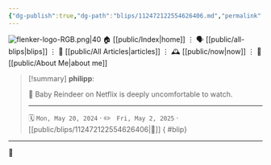 ```yaml
---
{"dg-publish":true,"dg-path":"blips/112472122554626406.md","permalink":"/blips/112472122554626406/","title":"philipp on mastodon @ 2024-05-20","created":"2024-05-20T06:59:53","updated":"2025-05-02T08:50:44"}
---
```



<div class="transclusion internal-embed is-loaded"><div class="markdown-embed">




![flenker-logo-RGB.png|40](/img/user/attachments/flenker-logo-RGB.png)
🏠 [[public/Index\|home]]  ⋮ 🗣️ [[public/all-blips\|blips]] ⋮  📝 [[public/All Articles\|articles]]  ⋮ 🕰️ [[public/now\|now]] ⋮ 🪪 [[public/About Me\|about me]]


</div></div>


> [!summary] **philipp**:
>
> 🫣 Baby Reindeer on Netflix is deeply uncomfortable to watch.
> - - -
>
> 🗓️ <code>Mon, May 20, 2024</code>  · ✏️ <code> Fri, May 2, 2025</code>  · [[public/blips/112472122554626406\|🔗]]
{ #blip}


- - -

 👾
